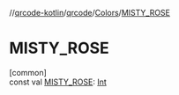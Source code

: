 //[qrcode-kotlin](../../../index.md)/[qrcode](../index.md)/[Colors](index.md)/[MISTY_ROSE](-m-i-s-t-y_-r-o-s-e.md)

# MISTY_ROSE

[common]\
const val [MISTY_ROSE](-m-i-s-t-y_-r-o-s-e.md): [Int](https://kotlinlang.org/api/latest/jvm/stdlib/kotlin/-int/index.html)
